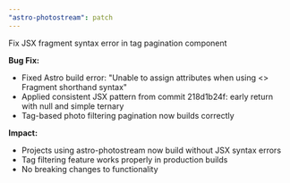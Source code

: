 ```yaml
---
"astro-photostream": patch
---
```


Fix JSX fragment syntax error in tag pagination component

**Bug Fix:**
- Fixed Astro build error: "Unable to assign attributes when using <> Fragment shorthand syntax"
- Applied consistent JSX pattern from commit 218d1b24f: early return with null and simple ternary
- Tag-based photo filtering pagination now builds correctly

**Impact:**
- Projects using astro-photostream now build without JSX syntax errors
- Tag filtering feature works properly in production builds
- No breaking changes to functionality